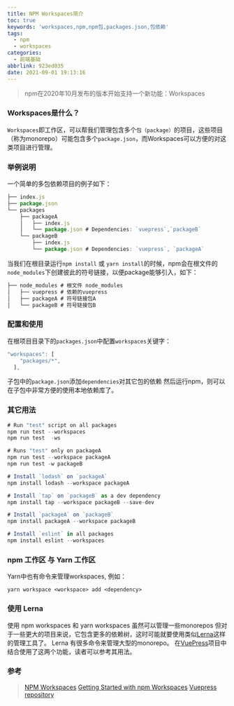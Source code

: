 ```yaml
---
title: NPM Workspaces简介
toc: true
keywords: 'workspaces,npm,npm包,packages.json,包依赖'
tags:
  - npm
  - workspaces
categories:
  - 前端基础
abbrlink: 923ed035
date: 2021-09-01 19:13:16
---
```


> npm在2020年10月发布的版本开始支持一个新功能：Workspaces


### Workspaces是什么？

`Workspaces`即工作区，可以帮我们管理包含多个`包（package）`的项目，这些项目（称为monorepo）可能包含多个`package.json`，而Workspaces可以方便的对这类项目进行管理。

<!-- more -->

### 举例说明
一个简单的多包依赖项目的例子如下：
```javascript
├── index.js
├── package.json
└── packages
    ├── packageA
    │   ├── index.js
    │   └── package.json # Dependencies: `vuepress`,`packageB`
    └── packageB
        ├── index.js
        └── package.json # Dependencies: `vuepress`, `packageA`
```

当我们在根目录运行`npm install` 或 `yarn install`的时候，npm会在根文件的`node_modules`下创建彼此的符号链接，以便package能够引入，如下：
```javascript
├── node_modules # 根文件 node_modules
│   ├── vuepress # 依赖的vuepress
│   ├── packageA # 符号链接包A
│   └── packageB # 符号链接包B
```
### 配置和使用

在根项目目录下的`packages.json`中配置`workspaces`关键字：
```javascript
"workspaces": [
    "packages/*",
  ],
```
子包中的`package.json`添加`dependencies`对其它包的依赖
然后运行npm，则可以在子包中非常方便的使用本地依赖库了。

### 其它用法

```javascript
# Run "test" script on all packages
npm run test --workspaces
npm run test  -ws

# Runs "test" only on packageA
npm run test --workspace packageA
npm run test -w packageB

# Install `lodash` on `packageA`
npm install lodash --workspace packageA

# Install `tap` on `packageB` as a dev dependency
npm install tap --workspace packageB --save-dev

# Install `packageA` on `packageB`
npm install packageA --workspace packageB

# Install `eslint` in all packages
npm install eslint --workspaces
```


### npm 工作区 与 Yarn 工作区
Yarn中也有命令来管理workspaces,
例如： 
```shell
yarn workspace <workspace> add <dependency>
```

### 使用 Lerna
使用 npm workspaces 和 yarn workspaces 虽然可以管理一些monorepos
但对于一些更大的项目来说，它包含更多的依赖树，这时可能就要使用类似[Lerna](https://github.com/lerna/lerna)这样的管理工具了。
Lerna 有很多命令来管理大型的monorepo。
在[VuePress](https://github.com/vuepress/vuepress-next)项目中结合使用了这两个功能，读者可以参考其用法。

### 参考
> [NPM Workspaces](https://docs.npmjs.com/cli/v7/using-npm/workspaces)
[Getting Started with npm Workspaces](https://ruanmartinelli.com/posts/npm-7-workspaces-1)
[Vuepress repository](https://github.com/vuepress/vuepress-next)
